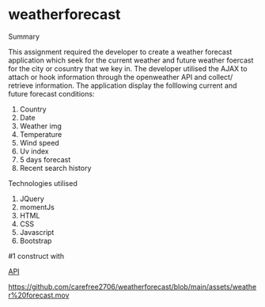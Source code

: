 # weatherforecast

Summary

This assignment required the developer to create a weather forecast application which seek for the current weather and future weather foercast for the city or cosuntry that we key in. The developer utilised the AJAX to attach or hook information through the openweather API and collect/ retrieve information. The application display the folllowing current and future forecast conditions:

1. Country
2. Date
3. Weather img 
4. Temperature
5. Wind speed
6. Uv index
7. 5 days forecast
8. Recent search history 

Technologies utilised

1. JQuery 
2. momentJs
3. HTML
4. CSS
3. Javascript
4. Bootstrap

#1 construct with

[API](https://openweathermap.org/api)

https://github.com/carefree2706/weatherforecast/blob/main/assets/weather%20forecast.mov
